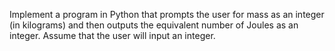 Implement a program in Python that prompts the user for mass as an integer (in kilograms) and then outputs the equivalent number of Joules as an integer. Assume that the user will input an integer.
